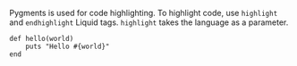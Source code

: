 
Pygments is used for code highlighting.  To highlight code, use `highlight` and
`endhighlight` Liquid tags. `highlight` takes the language as a parameter.

    def hello(world)
        puts "Hello #{world}"
    end

